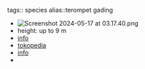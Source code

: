 tags:: species
alias::terompet gading

- ![Screenshot 2024-05-17 at 03.17.40.png](https://peach-geographical-bat-397.mypinata.cloud/ipfs/QmdH7X8r7daVf7SUtMDvrysvrhUtJrRjH3cVkcWEH5V7E4)
- height: up to 9 m
- [info](http://www.plantsofasia.com/index/rothmannia_longiflora/0-289)
- [tokopedia](https://www.tokopedia.com/g-grow/bibit-tanaman-bunga-wangi-randia-maculata-rothmannia-longiflora?extParam=ivf%3Dfalse%26src%3Dsearch)
- [info](http://www.plantsofasia.com/index/rothmannia_longiflora/0-289)
-